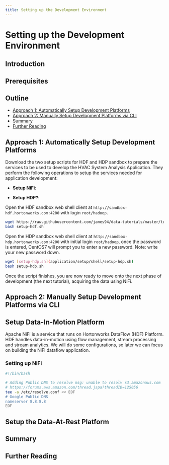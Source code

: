 ```yaml
---
title: Setting up the Development Environment
---
```


# Setting up the Development Environment

## Introduction

## Prerequisites

## Outline

- [Approach 1: Automatically Setup Development Platforms](#approach-1-automatically-setup-development-platforms)
- [Approach 2: Manually Setup Development Platforms via CLI](#approach-2-manually-setup-development-platforms-via-cli)
- [Summary](#summary)
- [Further Reading](#further-readings)

## Approach 1: Automatically Setup Development Platforms

Download the two setup scripts for HDF and HDP sandbox to prepare the services
to be used to develop the HVAC System Analysis Application. They perform the
following operations to setup the services needed for application development:

- **Setup NiFi**:

- **Setup HDP?**:

Open the HDF sandbox web shell client at `http://sandbox-hdf.hortonworks.com:4200` with login `root/hadoop`.

~~~bash
wget https://raw.githubusercontent.com/james94/data-tutorials/master/tutorials/cda/building-an-hvac-system-analysis-application/application/setup/shell/setup-hdf.sh
bash setup-hdf.sh
~~~

Open the HDP sandbox web shell client at `http://sandbox-hdp.hortonworks.com:4200` with initial login `root/hadoop`,
once the password is entered, CentOS7 will prompt you to enter a new password. Note: write your new password down.

~~~bash
wget [setup-hdp.sh](application/setup/shell/setup-hdp.sh)
bash setup-hdp.sh
~~~

Once the script finishes, you are now ready to move onto the next phase of development (the next tutorial), acquiring the data using NiFi.

## Approach 2: Manually Setup Development Platforms via CLI

## Setup Data-In-Motion Platform

Apache NiFi is a service that runs on Hortonworks DataFlow (HDF) Platform. HDF handles data-in-motion using flow management, stream processing and stream analytics. We will do some configurations, so later we can focus on building the NiFi dataflow application.

### Setting up NiFi

~~~bash
#!/bin/bash

# Adding Public DNS to resolve msg: unable to resolv s3.amazonaws.com
# https://forums.aws.amazon.com/thread.jspa?threadID=125056
tee -a /etc/resolve.conf << EOF
# Google Public DNS
nameserver 8.8.8.8
EOF
~~~

## Setup the Data-At-Rest Platform

## Summary

## Further Reading
